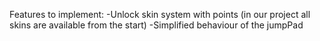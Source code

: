 Features to implement:
-Unlock skin system with points (in our project all skins are available from the start) 
-Simplified behaviour of the jumpPad 
